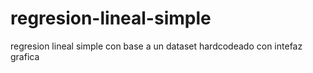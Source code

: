 # regresion-lineal-simple
regresion lineal simple con base a un dataset hardcodeado con intefaz grafica 

